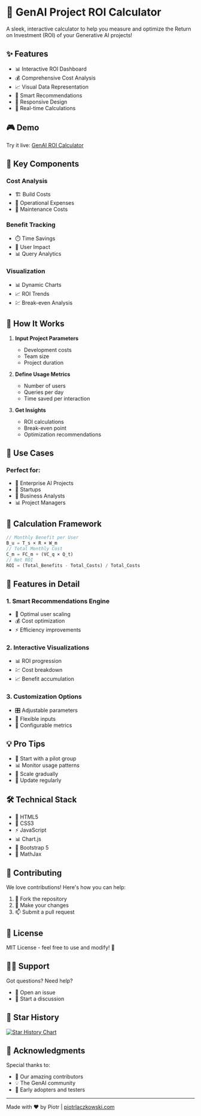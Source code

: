 # 🚀 GenAI Project ROI Calculator

A sleek, interactive calculator to help you measure and optimize the Return on Investment (ROI) of your Generative AI projects!

## ✨ Features

- 📊 Interactive ROI Dashboard
- 💰 Comprehensive Cost Analysis
- 📈 Visual Data Representation
- 🎯 Smart Recommendations
- 📱 Responsive Design
- 🧮 Real-time Calculations

## 🎮 Demo

Try it live: [GenAI ROI Calculator](your-demo-link-here)

## 🔧 Key Components

### Cost Analysis
- 🏗️ Build Costs
- 💸 Operational Expenses
- 🔄 Maintenance Costs

### Benefit Tracking
- ⏱️ Time Savings
- 👥 User Impact
- 📊 Query Analytics

### Visualization
- 📊 Dynamic Charts
- 📈 ROI Trends
- 💹 Break-even Analysis

## 🧪 How It Works

1. **Input Project Parameters**
   - Development costs
   - Team size
   - Project duration

2. **Define Usage Metrics**
   - Number of users
   - Queries per day
   - Time saved per interaction

3. **Get Insights**
   - ROI calculations
   - Break-even point
   - Optimization recommendations

## 🎯 Use Cases

### Perfect for:
- 🏢 Enterprise AI Projects
- 🚀 Startups
- 💼 Business Analysts
- 📊 Project Managers


## 🔢 Calculation Framework
```javascript
// Monthly Benefit per User
B_u = T_s × R × W_m
// Total Monthly Cost
C_m = FC_m + (VC_q × Q_t)
// Net ROI
ROI = (Total_Benefits - Total_Costs) / Total_Costs
```

## 🎨 Features in Detail

### 1. Smart Recommendations Engine
- 🎯 Optimal user scaling
- 💰 Cost optimization
- ⚡ Efficiency improvements

### 2. Interactive Visualizations
- 📊 ROI progression
- 💹 Cost breakdown
- 📈 Benefit accumulation

### 3. Customization Options
- 🎛️ Adjustable parameters
- 🎨 Flexible inputs
- 🔧 Configurable metrics


## 💡 Pro Tips

- 🎯 Start with a pilot group
- 📊 Monitor usage patterns
- 💪 Scale gradually
- 🔄 Update regularly

## 🛠️ Technical Stack

- 📱 HTML5
- 🎨 CSS3
- ⚡ JavaScript
- 📊 Chart.js
- 🎯 Bootstrap 5
- 🧮 MathJax

## 🤝 Contributing

We love contributions! Here's how you can help:

1. 🍴 Fork the repository
2. 🔧 Make your changes
3. 📫 Submit a pull request

## 📜 License

MIT License - feel free to use and modify! 🎉

## 🙋‍♂️ Support

Got questions? Need help?
- 📧 Open an issue
- 💬 Start a discussion

## 🌟 Star History

[![Star History Chart](https://api.star-history.com/svg?repos=yourusername/genai-roi-calculator&type=Date)](https://star-history.com/#yourusername/genai-roi-calculator&Date)

## 🎉 Acknowledgments

Special thanks to:
- 🚀 Our amazing contributors
- 💡 The GenAI community
- 🎯 Early adopters and testers

---

Made with ❤️ by Piotr | [piotrlaczkowski.com](piotrlaczkowski.com)